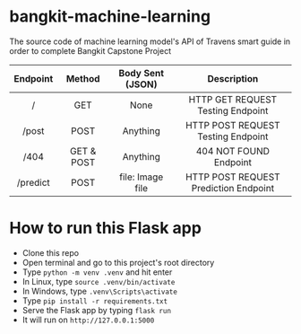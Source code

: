 # bangkit-machine-learning

The source code of machine learning model's API of Travens smart guide in order to complete Bangkit Capstone Project

| Endpoint |   Method   | Body Sent (JSON) |              Description              |
| :------: | :--------: | :--------------: | :-----------------------------------: |
|     /    |     GET    |       None       |   HTTP GET REQUEST Testing Endpoint   |
|   /post  |    POST    |     Anything     |   HTTP POST REQUEST Testing Endpoint  |
|   /404   | GET & POST |     Anything     |         404 NOT FOUND Endpoint        |
| /predict |    POST    | file: Image file | HTTP POST REQUEST Prediction Endpoint |

# How to run this Flask app
- Clone this repo
- Open terminal and go to this project's root directory
- Type `python -m venv .venv` and hit enter
- In Linux, type `source .venv/bin/activate`
- In Windows, type `.venv\Scripts\activate`
- Type `pip install -r requirements.txt`
- Serve the Flask app by typing `flask run`
- It will run on `http://127.0.0.1:5000`